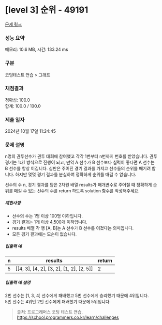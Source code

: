 # [level 3] 순위 - 49191 

[문제 링크](https://school.programmers.co.kr/learn/courses/30/lessons/49191) 

### 성능 요약

메모리: 10.6 MB, 시간: 133.24 ms

### 구분

코딩테스트 연습 > 그래프

### 채점결과

정확성: 100.0<br/>합계: 100.0 / 100.0

### 제출 일자

2024년 10월 17일 11:24:45

### 문제 설명

<p>n명의 권투선수가 권투 대회에 참여했고 각각 1번부터 n번까지 번호를 받았습니다. 권투 경기는 1대1 방식으로 진행이 되고, 만약 A 선수가 B 선수보다 실력이 좋다면 A 선수는 B 선수를 항상 이깁니다. 심판은 주어진 경기 결과를 가지고 선수들의 순위를 매기려 합니다. 하지만 몇몇 경기 결과를 분실하여 정확하게 순위를 매길 수 없습니다.</p>

<p>선수의 수 n, 경기 결과를 담은 2차원 배열 results가 매개변수로 주어질 때 정확하게 순위를 매길 수 있는 선수의 수를 return 하도록 solution 함수를 작성해주세요.</p>

<h5>제한사항</h5>

<ul>
<li>선수의 수는 1명 이상 100명 이하입니다.</li>
<li>경기 결과는 1개 이상 4,500개 이하입니다.</li>
<li>results 배열 각 행 [A, B]는 A 선수가 B 선수를 이겼다는 의미입니다.</li>
<li>모든 경기 결과에는 모순이 없습니다.</li>
</ul>

<h5>입출력 예</h5>
<table class="table">
        <thead><tr>
<th>n</th>
<th>results</th>
<th>return</th>
</tr>
</thead>
        <tbody><tr>
<td>5</td>
<td>[[4, 3], [4, 2], [3, 2], [1, 2], [2, 5]]</td>
<td>2</td>
</tr>
</tbody>
      </table>
<h5>입출력 예 설명</h5>

<p>2번 선수는 [1, 3, 4] 선수에게 패배했고 5번 선수에게 승리했기 때문에 4위입니다.<br>
5번 선수는 4위인 2번 선수에게 패배했기 때문에 5위입니다.</p>


> 출처: 프로그래머스 코딩 테스트 연습, https://school.programmers.co.kr/learn/challenges